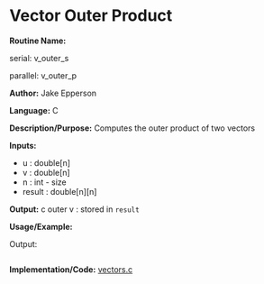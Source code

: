 # Vector Outer Product

**Routine Name:** 

serial: v_outer_s

parallel: v_outer_p

**Author:** Jake Epperson

**Language:** C

**Description/Purpose:** Computes the outer product of two vectors

**Inputs:**

- u : double[n]
- v : double[n]
- n : int - size
- result : double[n][n]

**Output:** c outer v : stored in `result`

**Usage/Example:**

Output:
```
```

**Implementation/Code:** [vectors.c](../../../../src/linear_algebra/C/vectors.c)